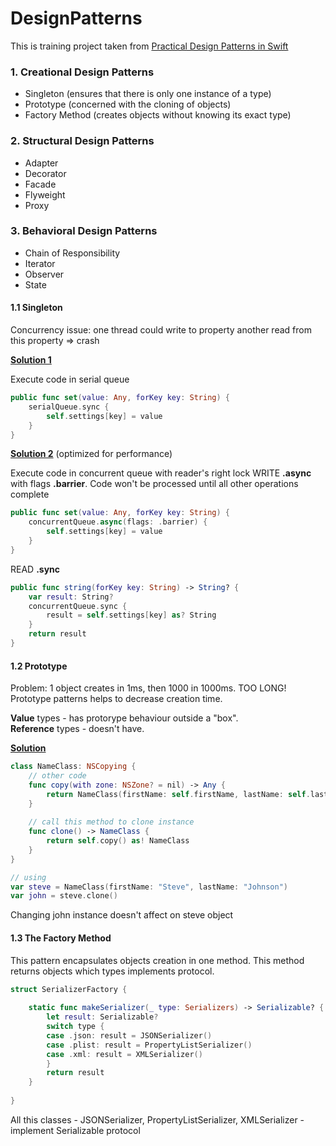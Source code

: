 # DesignPatterns
This is training project taken from [Practical Design Patterns in Swift](https://www.linkedin.com/learning/practical-design-patterns-in-swift)

<h3>1. Creational Design Patterns</h3>

* Singleton (ensures that there is only one instance of a type)
* Prototype (concerned with the cloning of objects)
* Factory Method (creates objects without knowing its exact type)

<h3>2. Structural Design Patterns</h3>

* Adapter
* Decorator
* Facade
* Flyweight
* Proxy

<h3>3. Behavioral Design Patterns</h3>

* Chain of Responsibility
* Iterator
* Observer
* State

<h4>1.1 Singleton</h4>

Concurrency issue: one thread could write to property another read from this property => crash

<u>**Solution 1**</u>

Execute code in serial queue

```swift
public func set(value: Any, forKey key: String) {
    serialQueue.sync {
        self.settings[key] = value
    }
}
```

**<u>Solution 2</u>** (optimized for performance)

Execute code in concurrent queue with reader's right lock
WRITE **.async** with flags **.barrier**. Code won't be processed until all other operations complete

```swift
public func set(value: Any, forKey key: String) {
    concurrentQueue.async(flags: .barrier) {
        self.settings[key] = value
    }
}
```

READ **.sync**

```swift
public func string(forKey key: String) -> String? {
    var result: String?
    concurrentQueue.sync {
        result = self.settings[key] as? String
    }
    return result
}
```

<h4>1.2 Prototype</h4>

Problem: 1 object creates in 1ms, then 1000 in 1000ms. TOO LONG! Prototype patterns helps to decrease creation time.

**Value** types - has protorype behaviour outside a "box".<br>
**Reference** types - doesn't have.

<u>**Solution**</u>

```swift
class NameClass: NSCopying {
    // other code
    func copy(with zone: NSZone? = nil) -> Any {
        return NameClass(firstName: self.firstName, lastName: self.lastName)
    }
  
    // call this method to clone instance
    func clone() -> NameClass {
        return self.copy() as! NameClass
    }
}

// using
var steve = NameClass(firstName: "Steve", lastName: "Johnson")
var john = steve.clone()
```

Changing john instance doesn't affect on steve object

<h4>1.3 The Factory Method</h4>

This pattern encapsulates objects creation in one method. This method returns objects which types implements protocol.

```swift
struct SerializerFactory {
    
    static func makeSerializer(_ type: Serializers) -> Serializable? {
        let result: Serializable?
        switch type {
        case .json: result = JSONSerializer()
        case .plist: result = PropertyListSerializer()
        case .xml: result = XMLSerializer()
        }
        return result
    }
    
}
```

All this classes - JSONSerializer, PropertyListSerializer, XMLSerializer - implement Serializable protocol

